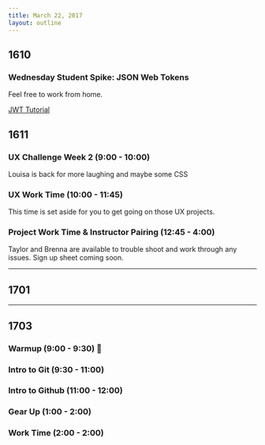 ```yaml
---
title: March 22, 2017
layout: outline
---
```


## 1610

### Wednesday Student Spike: JSON Web Tokens
Feel free to work from home.

[JWT Tutorial](http://frontend.turing.io/lessons/security-with-jwts.html)

## 1611

### UX Challenge Week 2 (9:00 - 10:00)  
Louisa is back for more laughing and maybe some CSS

### UX Work Time (10:00 - 11:45)  
This time is set aside for you to get going on those UX projects.

### Project Work Time & Instructor Pairing (12:45 - 4:00)
Taylor and Brenna are available to trouble shoot and work through any issues. Sign up sheet coming soon.  


-----------------------------------------------

## 1701


-----------------------------------------------

## 1703

### Warmup (9:00 - 9:30) :muscle:

### Intro to Git (9:30 - 11:00)

### Intro to Github (11:00 - 12:00)

### Gear Up (1:00 - 2:00)

### Work Time (2:00 - 2:00)
